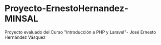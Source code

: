 # Proyecto-ErnestoHernandez-MINSAL
Proyecto evaluado del Curso "Introducción a PHP y Laravel"- José Ernesto Hernández Vásquez
